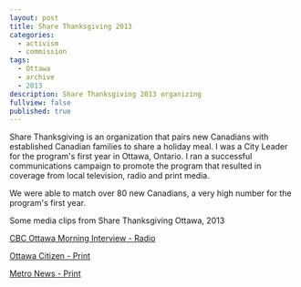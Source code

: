 ```yaml
---
layout: post
title: Share Thanksgiving 2013
categories: 
  - activism
  - commission
tags: 
  - Ottawa
  - archive
  - 2013
description: Share Thanksgiving 2013 organizing
fullview: false
published: true
---
```


Share Thanksgiving is an organization that pairs new Canadians with established Canadian families to share a holiday meal. I was a City Leader for the program's first year in Ottawa, Ontario. I ran a successful communications campaign to promote the program that resulted in coverage from local television, radio and print media. 

We were able to match over 80 new Canadians, a very high number for the program's first year.

Some media clips from Share Thanksgiving Ottawa, 2013

[CBC Ottawa Morning Interview - Radio](http://www.cbc.ca/player/AudioMobile/Ottawa%2BMorning/ID/2410987290/)

[Ottawa Citizen - Print](https://web.archive.org/web/20131010123436/http://www.ottawacitizen.com/life/Canadians+invited+experience+traditional+holiday/9018185/story.html)

[Metro News - Print](http://metronews.ca/news/ottawa/824182/ottawa-families-welcome-new-canadians-international-students-with-thanksgiving-dinner/)